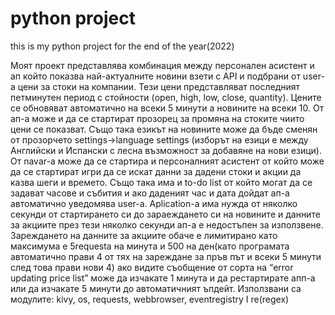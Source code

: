 # python project
 this is my python project for the end of the year(2022)

 Моят проект представлява комбинация между  персонален асистент и ап който показва най-актуалните новини взети с API и подбрани от user-a цени за стоки на компании. Тези цени представляват последният петминутен период с стойности (open, high, low, close, quantity). Цените се обновяват автоматично на всеки 5 минути а новините на всеки 10. От ап-а може и да се стартират прозорец за промяна на стоките чиито цени се показват. Също така езикът на новините може да бъде сменян от прозорчето settings->language settings (изборът на езици е между Английски и Испански с лесна възможност за добавяне на нови езици). От navar-a може да се стартира и персоналният асистент от който може да се стартират игри да се искат данни за дадени стоки и акции да казва шеги и времето. Също така има и to-do list от който могат да се задават часове и събития и ако даденият час и дата дойдат ап-а автоматично уведомява user-a. 
Aplication-a има нужда от няколко секунди от стартирането си до зараеждането си на новините и данните за акциите през тези няколко секунди ап-а е недостъпен за използвене. Зареждането на данните за акциите обаче е лимитирано като максимума е 5requesta на минута  и 500 на ден(като програмата автоматично прави 4 от тях на зареждане за пръв път и всеки 5 минути след това прави нови 4) ако видите съобщение от сорта на 
“error updating price list” може да изчакате 1 минута и да рестартирате апп-а или да изчакате 5 минути до автоматичният ъпдейт.
 Използвани са модулите: kivy, os, requests, webbrowser, eventregistry I re(regex)

